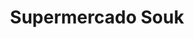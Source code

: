 ---
title: "Supermercado Souk"
url: /ciudad-autonoma-de-buenos-aires/supermercado-souk/
shop: Supermarkt
---